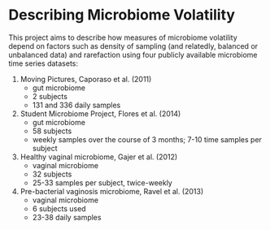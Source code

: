 # Describing Microbiome Volatility 

This project aims to describe how measures of microbiome volatility depend on factors such as density of sampling (and relatedly, balanced or unbalanced data) and rarefaction using four publicly available microbiome time series datasets: 

1. Moving Pictures, Caporaso et al. (2011) 
    - gut microbiome 
    - 2 subjects
    - 131 and 336 daily samples 
2. Student Microbiome Project, Flores et al. (2014) 
    - gut microbiome
    - 58 subjects 
    - weekly samples over the course of 3 months; 7-10 time samples per subject
3. Healthy vaginal microbiome, Gajer et al. (2012) 
    - vaginal microbiome 
    - 32 subjects 
    - 25-33 samples per subject, twice-weekly 
4. Pre-bacterial vaginosis microbiome, Ravel et al. (2013) 
    - vaginal microbiome 
    - 6 subjects used 
    - 23-38 daily samples 
